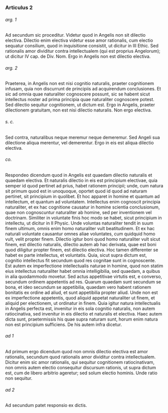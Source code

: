### Articulus 2

###### arg. 1
Ad secundum sic proceditur. Videtur quod in Angelis non sit dilectio electiva. Dilectio enim electiva videtur esse amor rationalis, cum electio sequatur consilium, quod in inquisitione consistit, ut dicitur in III Ethic. Sed rationalis amor dividitur contra intellectualem (qui est proprius Angelorum); ut dicitur IV cap. de Div. Nom. Ergo in Angelis non est dilectio electiva.

###### arg. 2
Praeterea, in Angelis non est nisi cognitio naturalis, praeter cognitionem infusam, quia non discurrunt de principiis ad acquirendum conclusiones. Et sic ad omnia quae naturaliter cognoscere possunt, sic se habent sicut intellectus noster ad prima principia quae naturaliter cognoscere potest. Sed dilectio sequitur cognitionem, ut dictum est. Ergo in Angelis, praeter dilectionem gratuitam, non est nisi dilectio naturalis. Non ergo electiva.

###### s. c.
Sed contra, naturalibus neque meremur neque demeremur. Sed Angeli sua dilectione aliqua merentur, vel demerentur. Ergo in eis est aliqua dilectio electiva.

###### co.
Respondeo dicendum quod in Angelis est quaedam dilectio naturalis et quaedam electiva. Et naturalis dilectio in eis est principium electivae, quia semper id quod pertinet ad prius, habet rationem principii; unde, cum natura sit primum quod est in unoquoque, oportet quod id quod ad naturam pertinet, sit principium in quolibet. Et hoc apparet in homine et quantum ad intellectum, et quantum ad voluntatem. Intellectus enim cognoscit principia naturaliter, et ex hac cognitione causatur in homine scientia conclusionum, quae non cognoscuntur naturaliter ab homine, sed per inventionem vel doctrinam. Similiter in voluntate finis hoc modo se habet, sicut principium in intellectu, ut dicitur in II Physic. Unde voluntas naturaliter tendit in suum finem ultimum, omnis enim homo naturaliter vult beatitudinem. Et ex hac naturali voluntate causantur omnes aliae voluntates, cum quidquid homo vult, velit propter finem. Dilectio igitur boni quod homo naturaliter vult sicut finem, est dilectio naturalis, dilectio autem ab hac derivata, quae est boni quod diligitur propter finem, est dilectio electiva. Hoc tamen differenter se habet ex parte intellectus, et voluntatis. Quia, sicut supra dictum est, cognitio intellectus fit secundum quod res cognitae sunt in cognoscente. Est autem ex imperfectione intellectualis naturae in homine, quod non statim eius intellectus naturaliter habet omnia intelligibilia, sed quaedam, a quibus in alia quodammodo movetur. Sed actus appetitivae virtutis est, e converso, secundum ordinem appetentis ad res. Quarum quaedam sunt secundum se bona, et ideo secundum se appetibilia, quaedam vero habent rationem bonitatis ex ordine ad aliud, et sunt appetibilia propter aliud. Unde non est ex imperfectione appetentis, quod aliquid appetat naturaliter ut finem, et aliquid per electionem, ut ordinatur in finem. Quia igitur natura intellectualis in Angelis perfecta est, invenitur in eis sola cognitio naturalis, non autem ratiocinativa, sed invenitur in eis dilectio et naturalis et electiva. Haec autem dicta sunt, praetermissis his quae supra naturam sunt, horum enim natura non est principium sufficiens. De his autem infra dicetur.

###### ad 1
Ad primum ergo dicendum quod non omnis dilectio electiva est amor rationalis, secundum quod rationalis amor dividitur contra intellectualem. Dicitur enim sic amor rationalis, qui sequitur cognitionem ratiocinativam, non omnis autem electio consequitur discursum rationis, ut supra dictum est, cum de libero arbitrio ageretur; sed solum electio hominis. Unde ratio non sequitur.

###### ad 2
Ad secundum patet responsio ex dictis.

